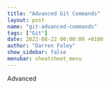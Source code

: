 ```yaml
---
title: "Advanced Git Commands"
layout: post
name: "git-advanced-commands"
tags: ["Git"]
date: 2022-08-22 00:00:00 +0100
author: "Darren Foley"
show_sidebar: false
menubar: cheatsheet_menu
---
```


Advanced
